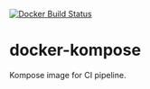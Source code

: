[![Docker Build Status](https://img.shields.io/docker/build/ptcos/kompose.svg)](https://hub.docker.com/r/ptcos/kompose/)

# docker-kompose
Kompose image for CI pipeline.

